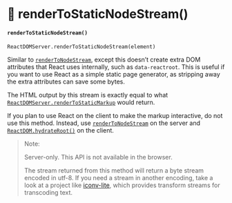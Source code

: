 # 🍕 renderToStaticNodeStream()

#### `renderToStaticNodeStream()` <a href="#rendertostaticnodestream" id="rendertostaticnodestream"></a>

```
ReactDOMServer.renderToStaticNodeStream(element)
```

Similar to [`renderToNodeStream`](https://devdocs.io/react/react-dom-server#rendertonodestream), except this doesn’t create extra DOM attributes that React uses internally, such as `data-reactroot`. This is useful if you want to use React as a simple static page generator, as stripping away the extra attributes can save some bytes.

The HTML output by this stream is exactly equal to what [`ReactDOMServer.renderToStaticMarkup`](https://devdocs.io/react/react-dom-server#rendertostaticmarkup) would return.

If you plan to use React on the client to make the markup interactive, do not use this method. Instead, use [`renderToNodeStream`](https://devdocs.io/react/react-dom-server#rendertonodestream) on the server and [`ReactDOM.hydrateRoot()`](https://devdocs.io/react/react-dom-client#hydrateroot) on the client.

> Note:
>
> Server-only. This API is not available in the browser.
>
> The stream returned from this method will return a byte stream encoded in utf-8. If you need a stream in another encoding, take a look at a project like [iconv-lite](https://www.npmjs.com/package/iconv-lite), which provides transform streams for transcoding text.
